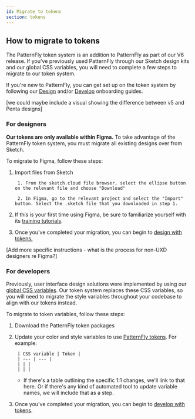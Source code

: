 ```yaml
---
id: Migrate to tokens
section: tokens
---
```


## How to migrate to tokens 

The PatternFly token system is an addition to PatternFly as part of our V6 release. If you've previously used PatternFly through our Sketch design kits and our global CSS variables, you will need to complete a few steps to migrate to our token system. 

If you're new to PatternFly, you can get set up on the token system by following our [Design]() and/or [Develop]() onboarding guides.

[we could maybe include a visual showing the difference between v5 and Penta designs]

### For designers 

**Our tokens are only available within Figma.** To take advantage of the PatternFly token system, you must migrate all existing designs over from Sketch.

To migrate to Figma, follow these steps:

1. Import files from Sketch 

        1. From the sketch.cloud file browser, select the ellipse button on the relevant file and choose "Download"

        2. In Figma, go to the relevant project and select the "Import" button. Select the .sketch file that you downloaded in step 1.

1. If this is your first time using Figma, be sure to familiarize yourself with its [training tutorials]().

1. Once you've completed your migration, you can begin to [design with tokens.]()

[Add more specific instructions - what is the process for non-UXD designers re Figma?]

### For developers

Previously, user interface design solutions were implemented by using our [global CSS variables](/developer-resources/css-variables). Our token system replaces these CSS variables, so you will need to migrate the style variables throughout your codebase to align with our tokens instead. 

To migrate to token variables, follow these steps: 

1. Download the PatternFly token packages 
1. Update your color and style variables to use [PatternFly tokens](/tokens/patternfly-tokens). For example: 

        | CSS variable | Token |
        | --- | --- |
        | | |
        | | |
    - If there's a table outlining the specific 1:1 changes, we'll link to that here. Or if there's any kind of automated tool to update variable names, we will include that as a step. 

1. Once you've completed your migration, you can begin to [develop with tokens](/tokens/develop-with-tokens).